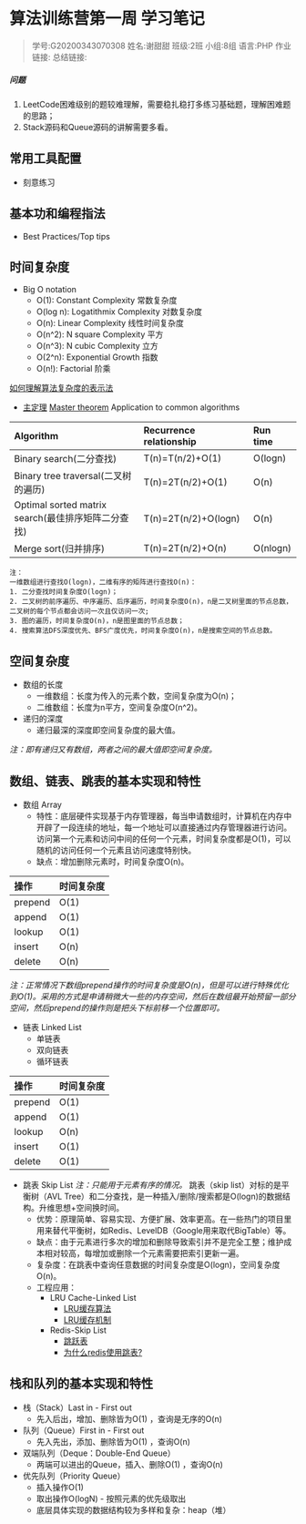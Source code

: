 # 算法训练营第一周 学习笔记
>学号:G20200343070308
姓名:谢甜甜
班级:2班
小组:8组
语言:PHP
作业链接:
总结链接:

##### 问题
1. LeetCode困难级别的题较难理解，需要稳扎稳打多练习基础题，理解困难题的思路；
2. Stack源码和Queue源码的讲解需要多看。
## 常用工具配置
- 刻意练习

## 基本功和编程指法
- Best Practices/Top tips

## 时间复杂度
- Big O notation
    - O(1): Constant Complexity 常数复杂度
    - O(log n): Logatithmix Complexity 对数复杂度
    - O(n): Linear Complexity 线性时间复杂度
    - O(n^2): N square Complexity 平方
    - O(n^3): N cubic Complexity 立方
    - O(2^n): Exponential Growth 指数
    - O(n!): Factorial 阶乘

[如何理解算法复杂度的表示法](https://www.zhihu.com/question/21387264)

- [主定理](http://zh.wikipedia.org/wiki/%E4%B8%BB%E5%AE%9A%E7%90%86)  [Master theorem](http://en.wikipedia.org/wiki/Master_theorem_(analysis_of_algorithms))
    Application to common algorithms

| Algorithm  | Recurrence relationship  | Run time  |
|:-----------|:-----------------|:--------------|
| Binary search(二分查找) | T(n)=T(n/2)+O(1) | O(logn) |
| Binary tree traversal(二叉树的遍历) | T(n)=2T(n/2)+O(1) | O(n) |
| Optimal sorted matrix search(最佳排序矩阵二分查找) | T(n)=2T(n/2)+O(logn) | O(n) |
| Merge sort(归并排序) | T(n)=2T(n/2)+O(n) | O(nlogn) |
    注：
    一维数组进行查找O(logn)，二维有序的矩阵进行查找O(n)：
    1. 二分查找时间复杂度O(logn)；
    2. 二叉树的前序遍历、中序遍历、后序遍历，时间复杂度O(n)，n是二叉树里面的节点总数，二叉树的每个节点都会访问一次且仅访问一次;
    3. 图的遍历，时间复杂度O(n)，n是图里面的节点总数；
    4. 搜索算法DFS深度优先、BFS广度优先，时间复杂度O(n)，n是搜索空间的节点总数。

## 空间复杂度
- 数组的长度
    - 一维数组：长度为传入的元素个数，空间复杂度为O(n)；
    - 二维数组：长度为n平方，空间复杂度O(n^2)。
- 递归的深度
    - 递归最深的深度即空间复杂度的最大值。

*注：即有递归又有数组，两者之间的最大值即空间复杂度。*

## 数组、链表、跳表的基本实现和特性
- 数组 Array
    - 特性：底层硬件实现基于内存管理器，每当申请数组时，计算机在内存中开辟了一段连续的地址，每一个地址可以直接通过内存管理器进行访问。访问第一个元素和访问中间的任何一个元素，时间复杂度都是O(1)，可以随机的访问任何一个元素且访问速度特别快。
    - 缺点：增加删除元素时，时间复杂度O(n)。

| 操作 | 时间复杂度 |
|:-----------|:------------|
| prepend | O(1) |
| append | O(1) |
| lookup | O(1) |
| insert | O(n) |
| delete | O(n) |

*注：正常情况下数组prepend操作的时间复杂度是O(n)，但是可以进行特殊优化到O(1)。采用的方式是申请稍微大一些的内存空间，然后在数组最开始预留一部分空间，然后prepend的操作则是把头下标前移一个位置即可。*

- 链表 Linked List
    - 单链表
    - 双向链表
    - 循环链表

|  操作 | 时间复杂度|
|:--------|:---------------|
| prepend | O(1) |
| append | O(1) |
| lookup | O(n) |
| insert | O(1) |
| delete | O(1) |

- 跳表 Skip List
*注：只能用于元素有序的情况。*
跳表（skip list）对标的是平衡树（AVL Tree）和二分查找，是一种插入/删除/搜索都是O(logn)的数据结构。升维思想+空间换时间。
    - 优势：原理简单、容易实现、方便扩展、效率更高。在一些热门的项目里用来替代平衡树，如Redis、LevelDB（Google用来取代BigTable）等。
    - 缺点：由于元素进行多次的增加和删除导致索引并不是完全工整；维护成本相对较高，每增加或删除一个元素需要把索引更新一遍。
    - 复杂度：在跳表中查询任意数据的时间复杂度是O(logn)，空间复杂度O(n)。
    - 工程应用：
        - LRU Cache-Linked List 
            - [LRU缓存算法](https://www.jianshu.com/p/b1ab4a170c3c)
            - [LRU缓存机制](https://leetcode-cn.com/problems/lru-cache/)
        - Redis-Skip List
            - [跳跃表](https://redisbook.readthedocs.io/en/latest/internal-datastruct/skiplist.html)
            - [为什么redis使用跳表?](https://www.zhihu.com/question/20202931)


## 栈和队列的基本实现和特性
- 栈（Stack）Last in -  First out
    - 先入后出，增加、删除皆为O(1) ，查询是无序的O(n)
- 队列（Queue）First in - First out
    - 先入先出，添加、删除皆为O(1) ，查询O(n)
- 双端队列（Deque：Double-End Queue）
    - 两端可以进出的Queue，插入、删除O(1) ，查询O(n)
- 优先队列（Priority Queue）
    - 插入操作O(1)
    - 取出操作O(logN) - 按照元素的优先级取出 
    - 底层具体实现的数据结构较为多样和复杂：heap（堆）

